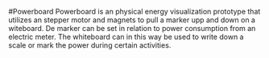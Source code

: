 
#Powerboard 
Powerboard is an physical energy visualization prototype that utilizes an stepper motor and magnets to pull a marker upp and down on a witeboard. De marker can be set in relation to power consumption from an electric meter. The whiteboard can in this way be used to write down a scale or mark the power during certain activities. 
